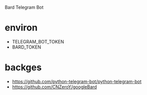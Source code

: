 Bard Telegram Bot

# environ
* TELEGRAM_BOT_TOKEN
* BARD_TOKEN


# backges
* https://github.com/python-telegram-bot/python-telegram-bot
* https://github.com/CNZeroY/googleBard